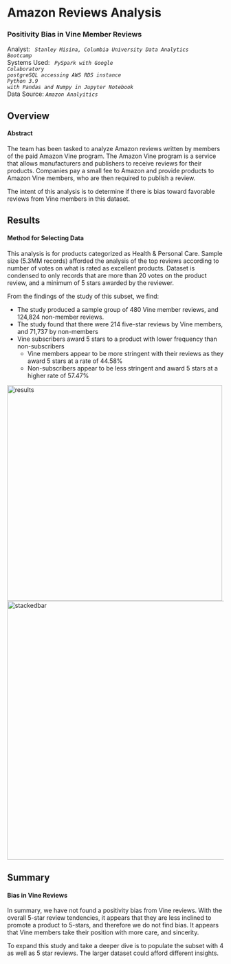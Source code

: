 # Amazon Reviews Analysis
### Positivity Bias in Vine Member Reviews
Analyst: <code><i> Stanley Misina, Columbia University Data Analytics Bootcamp</i></code><br />
Systems Used: <i><code> PySpark with Google Colaboratory<br />postgreSQL accessing AWS RDS instance<br />Python 3.9 with Pandas and Numpy in Jupyter Notebook </i></code><br />
Data Source: <i><code>Amazon Analyitics</code></i>

## Overview
#### Abstract
The team has been tasked to analyze Amazon reviews written by members of the paid Amazon Vine program. The Amazon Vine program is a service that allows manufacturers and publishers to receive reviews for their products. Companies pay a small fee to Amazon and provide products to Amazon Vine members, who are then required to publish a review.

The intent of this analysis is to determine if there is bias toward favorable reviews from Vine members in this dataset.
<br />
## Results
#### Method for Selecting Data
This analysis is for products categorized as Health & Personal Care. Sample size (5.3MM records) afforded the analysis of the top reviews according to number of votes on what is rated as excellent products. Dataset is condensed to only records that are more than 20 votes on the product review, and a minimum of 5 stars awarded by the reviewer.<br />

From the findings of the study of this subset, we find:
  - The study produced a sample group of 480 Vine member reviews, and 124,824 non-member reviews.
  - The study found that there were 214 five-star reviews by Vine members, and 71,737 by non-members
  - Vine subscribers award 5 stars to a product with lower frequency than non-subscribers
    - Vine members appear to be more stringent with their reviews as they award 5 stars at a rate of 44.58%
    - Non-subscribers appear to be less stringent and award 5 stars at a higher rate of 57.47%<br />

<img width="500" alt="results" src="https://user-images.githubusercontent.com/84740997/135160761-b60b6ee5-5e46-4275-b83e-4b4953d10ae1.png"><img width="600" alt="stackedbar" src="https://user-images.githubusercontent.com/84740997/135168804-f0cfb09b-86ce-412b-aa1b-01a75314728e.png">
<br />
## Summary
#### Bias in Vine Reviews
In summary, we have not found a positivity bias from Vine reviews. With the overall 5-star review tendencies, it appears that they are less inclined to promote a product to 5-stars, and therefore we do not find bias. It appears that Vine members take their position with more care, and sincerity.<br />

To expand this study and take a deeper dive is to populate the subset with 4 as well as 5 star reviews. The larger dataset could afford different insights.

